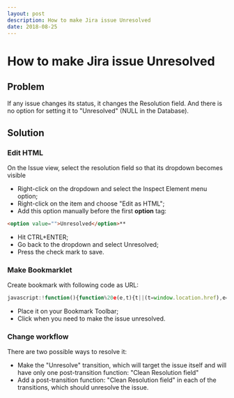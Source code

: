 ```yaml
---
layout: post
description: How to make Jira issue Unresolved
date: 2018-08-25
---
```

# How to make Jira issue Unresolved

## Problem

If any issue changes its status, it changes the Resolution field. And there is no option for setting it to "Unresolved" (NULL in the Database).

## Solution

### Edit HTML

On the Issue view, select the resolution field so that its dropdown becomes visible

* Right-click on the dropdown and select the Inspect Element menu option;
* Right-click on the item and choose "Edit as HTML";
* Add this option manually before the first **option** tag:

```html
<option value="">Unresolved</option>**
```

* Hit CTRL+ENTER;
* Go back to the dropdown and select Unresolved;
* Press the check mark to save.

### Make Bookmarklet

Create bookmark with following code as URL:

```javascript
javascript:!function(){function%20e(e,t){t||(t=window.location.href),e=e.replace(/[\[\]]/g,%22\\$%26%22);var%20n=new%20RegExp(%22[%3F%26]%22+e+%22(=([^%26%23]*)|%26|%23|$)%22),o=n.exec(t);return%20o%3Fo[2]%3FdecodeURIComponent(o[2].replace(/\+/g,%22%20%22)):%22%22:null}function%20t(){issueId=e(%22id%22,jQuery(%22%23edit-issue%22).attr(%22href%22)),atl_token=$(%22meta[name=atlassian-token]%22).attr(%22content%22),jQuery.post(%22/secure/AjaxIssueAction.jspa%3Fdecorator=none%22,{resolution:%22%22,singleFieldEdit:!0,atl_token:atl_token,issueId:issueId},function(){document.location=document.location.href})}($=window.jQuery)%3Ft():(script=document.createElement(%22script%22),script.src=%22http://ajax.googleapis.com/ajax/libs/jquery/1/jquery.min.js%22,script.onload=t,document.body.appendChild(script))}();
```

* Place it on your Bookmark Toolbar;
* Click when you need to make the issue unresolved.

### Change workflow

There are two possible ways to resolve it:

* Make the "Unresolve" transition, which will target the issue itself and will have only one post-transition function: "Clean Resolution field"
* Add a post-transition function: "Clean Resolution field" in each of the transitions, which should unresolve the issue.
